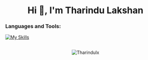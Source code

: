 <h1 align="center">Hi 👋, I'm Tharindu Lakshan</h1>

<p align="left">
</p>

<h3 align="left">Languages and Tools:</h3>
<p align="left">

 [![My Skills](https://skillicons.dev/icons?i=js,html,css,python,c)](https://skillicons.dev)



 
<br>
 
<div style="width:100%;display:flex;justify-content:center;">
  <img  align="center" src="https://github-readme-stats.vercel.app/api/top-langs?username=Tharindulx&show_icons=true&locale=en&layout=compact" alt="Tharindulx" />
</div>

